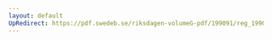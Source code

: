 ```yaml
---
layout: default
UpRedirect: https://pdf.swedeb.se/riksdagen-volumeG-pdf/199091/reg_199091/reg_199091_0468.pdf
---
```

